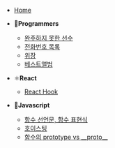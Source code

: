 * [Home](/)

- 👾**Programmers**
  - [완주하지 못한 선수](/programmers/hash_01.md)
  - [전화번호 목록](/programmers/hash_02.md)
  - [위장](/programmers/hash_03.md)
  - [베스트앨범](/programmers/hash_04.md)

- ⚛️**React**
  - [React Hook](./react/hook.md)

- 🌿**Javascript**
  - [함수 선언문, 함수 표현식](./javascript/functionStatementAndExpression.md)
  - [호이스팅](./javascript/hoisting.md)
  - [함수의 prototype vs \_\_proto\_\_](./javascript/prototypeVS__proto__.md)
